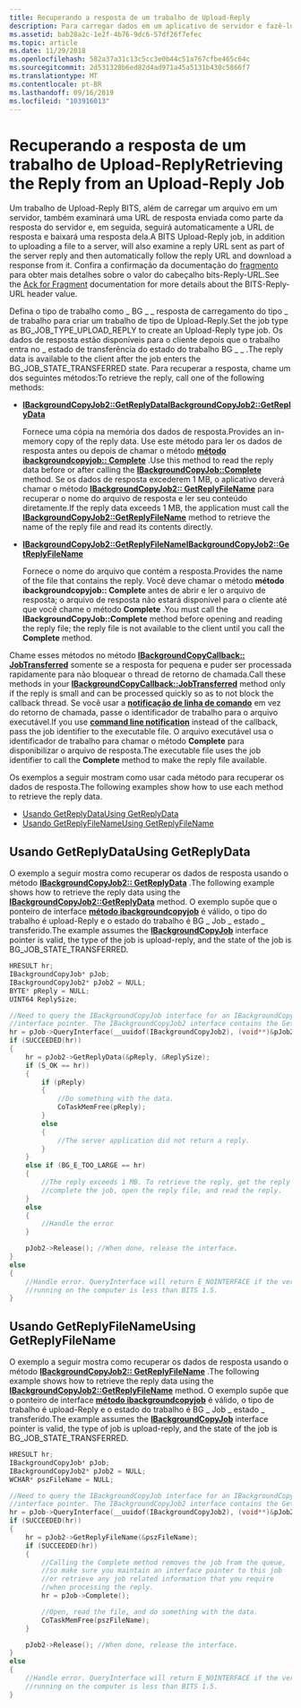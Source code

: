 ```yaml
---
title: Recuperando a resposta de um trabalho de Upload-Reply
description: Para carregar dados em um aplicativo de servidor e fazê-lo retornar dados ao cliente, especifique o trabalho como um \_ trabalho de resposta de carregamento de tipo de trabalho BG \_ \_ \_ .
ms.assetid: bab28a2c-1e2f-4b76-9dc6-57df26f7efec
ms.topic: article
ms.date: 11/29/2018
ms.openlocfilehash: 582a37a31c13c5cc3e0b44c51a767cfbe465c64c
ms.sourcegitcommit: 2d531328b6ed82d4ad971a45a5131b430c5866f7
ms.translationtype: MT
ms.contentlocale: pt-BR
ms.lasthandoff: 09/16/2019
ms.locfileid: "103916013"
---
```

# <a name="retrieving-the-reply-from-an-upload-reply-job"></a><span data-ttu-id="99f63-103">Recuperando a resposta de um trabalho de Upload-Reply</span><span class="sxs-lookup"><span data-stu-id="99f63-103">Retrieving the Reply from an Upload-Reply Job</span></span>

<span data-ttu-id="99f63-104">Um trabalho de Upload-Reply BITS, além de carregar um arquivo em um servidor, também examinará uma URL de resposta enviada como parte da resposta do servidor e, em seguida, seguirá automaticamente a URL de resposta e baixará uma resposta dela.</span><span class="sxs-lookup"><span data-stu-id="99f63-104">A BITS Upload-Reply job, in addition to uploading a file to a server, will also examine a reply URL sent as part of the server reply and then automatically follow the reply URL and download a response from it.</span></span> <span data-ttu-id="99f63-105">Confira a confirmação da documentação do [fragmento](/windows/desktop/Bits/ack-for-fragment) para obter mais detalhes sobre o valor do cabeçalho bits-Reply-URL.</span><span class="sxs-lookup"><span data-stu-id="99f63-105">See the [Ack for Fragment](/windows/desktop/Bits/ack-for-fragment) documentation for more details about the BITS-Reply-URL header value.</span></span>

<span data-ttu-id="99f63-106">Defina o tipo de trabalho como \_ BG \_ \_ resposta de carregamento do tipo \_ de trabalho para criar um trabalho de tipo de Upload-Reply.</span><span class="sxs-lookup"><span data-stu-id="99f63-106">Set the job type as BG\_JOB\_TYPE\_UPLOAD\_REPLY to create an Upload-Reply type job.</span></span> <span data-ttu-id="99f63-107">Os dados de resposta estão disponíveis para o cliente depois que o trabalho entra no \_ estado de transferência do estado do trabalho BG \_ \_ .</span><span class="sxs-lookup"><span data-stu-id="99f63-107">The reply data is available to the client after the job enters the BG\_JOB\_STATE\_TRANSFERRED state.</span></span> <span data-ttu-id="99f63-108">Para recuperar a resposta, chame um dos seguintes métodos:</span><span class="sxs-lookup"><span data-stu-id="99f63-108">To retrieve the reply, call one of the following methods:</span></span>

-   [<span data-ttu-id="99f63-109">**IBackgroundCopyJob2::GetReplyData**</span><span class="sxs-lookup"><span data-stu-id="99f63-109">**IBackgroundCopyJob2::GetReplyData**</span></span>](/windows/desktop/api/Bits1_5/nf-bits1_5-ibackgroundcopyjob2-getreplydata)

    <span data-ttu-id="99f63-110">Fornece uma cópia na memória dos dados de resposta.</span><span class="sxs-lookup"><span data-stu-id="99f63-110">Provides an in-memory copy of the reply data.</span></span> <span data-ttu-id="99f63-111">Use este método para ler os dados de resposta antes ou depois de chamar o método [**método ibackgroundcopyjob:: Complete**](/windows/desktop/api/Bits/nf-bits-ibackgroundcopyjob-complete) .</span><span class="sxs-lookup"><span data-stu-id="99f63-111">Use this method to read the reply data before or after calling the [**IBackgroundCopyJob::Complete**](/windows/desktop/api/Bits/nf-bits-ibackgroundcopyjob-complete) method.</span></span> <span data-ttu-id="99f63-112">Se os dados de resposta excederem 1 MB, o aplicativo deverá chamar o método [**IBackgroundCopyJob2:: GetReplyFileName**](/windows/desktop/api/Bits1_5/nf-bits1_5-ibackgroundcopyjob2-getreplyfilename) para recuperar o nome do arquivo de resposta e ler seu conteúdo diretamente.</span><span class="sxs-lookup"><span data-stu-id="99f63-112">If the reply data exceeds 1 MB, the application must call the [**IBackgroundCopyJob2::GetReplyFileName**](/windows/desktop/api/Bits1_5/nf-bits1_5-ibackgroundcopyjob2-getreplyfilename) method to retrieve the name of the reply file and read its contents directly.</span></span>

-   [<span data-ttu-id="99f63-113">**IBackgroundCopyJob2::GetReplyFileName**</span><span class="sxs-lookup"><span data-stu-id="99f63-113">**IBackgroundCopyJob2::GetReplyFileName**</span></span>](/windows/desktop/api/Bits1_5/nf-bits1_5-ibackgroundcopyjob2-getreplyfilename)

    <span data-ttu-id="99f63-114">Fornece o nome do arquivo que contém a resposta.</span><span class="sxs-lookup"><span data-stu-id="99f63-114">Provides the name of the file that contains the reply.</span></span> <span data-ttu-id="99f63-115">Você deve chamar o método **método ibackgroundcopyjob:: Complete** antes de abrir e ler o arquivo de resposta; o arquivo de resposta não estará disponível para o cliente até que você chame o método **Complete** .</span><span class="sxs-lookup"><span data-stu-id="99f63-115">You must call the **IBackgroundCopyJob::Complete** method before opening and reading the reply file; the reply file is not available to the client until you call the **Complete** method.</span></span>

<span data-ttu-id="99f63-116">Chame esses métodos no método [**IBackgroundCopyCallback:: JobTransferred**](/windows/desktop/api/Bits/nf-bits-ibackgroundcopycallback-jobtransferred) somente se a resposta for pequena e puder ser processada rapidamente para não bloquear o thread de retorno de chamada.</span><span class="sxs-lookup"><span data-stu-id="99f63-116">Call these methods in your [**IBackgroundCopyCallback::JobTransferred**](/windows/desktop/api/Bits/nf-bits-ibackgroundcopycallback-jobtransferred) method only if the reply is small and can be processed quickly so as to not block the callback thread.</span></span> <span data-ttu-id="99f63-117">Se você usar a [**notificação de linha de comando**](/windows/desktop/api/Bits1_5/nf-bits1_5-ibackgroundcopyjob2-setnotifycmdline) em vez do retorno de chamada, passe o identificador de trabalho para o arquivo executável.</span><span class="sxs-lookup"><span data-stu-id="99f63-117">If you use [**command line notification**](/windows/desktop/api/Bits1_5/nf-bits1_5-ibackgroundcopyjob2-setnotifycmdline) instead of the callback, pass the job identifier to the executable file.</span></span> <span data-ttu-id="99f63-118">O arquivo executável usa o identificador de trabalho para chamar o método **Complete** para disponibilizar o arquivo de resposta.</span><span class="sxs-lookup"><span data-stu-id="99f63-118">The executable file uses the job identifier to call the **Complete** method to make the reply file available.</span></span>

<span data-ttu-id="99f63-119">Os exemplos a seguir mostram como usar cada método para recuperar os dados de resposta.</span><span class="sxs-lookup"><span data-stu-id="99f63-119">The following examples show how to use each method to retrieve the reply data.</span></span>

-   [<span data-ttu-id="99f63-120">Usando GetReplyData</span><span class="sxs-lookup"><span data-stu-id="99f63-120">Using GetReplyData</span></span>](#using-getreplydata)
-   [<span data-ttu-id="99f63-121">Usando GetReplyFileName</span><span class="sxs-lookup"><span data-stu-id="99f63-121">Using GetReplyFileName</span></span>](#using-getreplyfilename)

## <a name="using-getreplydata"></a><span data-ttu-id="99f63-122">Usando GetReplyData</span><span class="sxs-lookup"><span data-stu-id="99f63-122">Using GetReplyData</span></span>

<span data-ttu-id="99f63-123">O exemplo a seguir mostra como recuperar os dados de resposta usando o método [**IBackgroundCopyJob2:: GetReplyData**](/windows/desktop/api/Bits1_5/nf-bits1_5-ibackgroundcopyjob2-getreplydata) .</span><span class="sxs-lookup"><span data-stu-id="99f63-123">The following example shows how to retrieve the reply data using the [**IBackgroundCopyJob2::GetReplyData**](/windows/desktop/api/Bits1_5/nf-bits1_5-ibackgroundcopyjob2-getreplydata) method.</span></span> <span data-ttu-id="99f63-124">O exemplo supõe que o ponteiro de interface [**método ibackgroundcopyjob**](/windows/desktop/api/Bits/nn-bits-ibackgroundcopyjob) é válido, o tipo do trabalho é upload-Reply e o estado do trabalho é BG \_ Job \_ estado \_ transferido.</span><span class="sxs-lookup"><span data-stu-id="99f63-124">The example assumes the [**IBackgroundCopyJob**](/windows/desktop/api/Bits/nn-bits-ibackgroundcopyjob) interface pointer is valid, the type of the job is upload-reply, and the state of the job is BG\_JOB\_STATE\_TRANSFERRED.</span></span>


```C++
HRESULT hr;
IBackgroundCopyJob* pJob;
IBackgroundCopyJob2* pJob2 = NULL;
BYTE* pReply = NULL;
UINT64 ReplySize;

//Need to query the IBackgroundCopyJob interface for an IBackgroundCopyJob2
//interface pointer. The IBackgroundCopyJob2 interface contains the GetReplyData method.
hr = pJob->QueryInterface(__uuidof(IBackgroundCopyJob2), (void**)&pJob2);
if (SUCCEEDED(hr))
{
    hr = pJob2->GetReplyData(&pReply, &ReplySize);
    if (S_OK == hr))
    {
        if (pReply)
        {
            //Do something with the data.
            CoTaskMemFree(pReply);
        }
        else
        {
            //The server application did not return a reply.
        }
    }
    else if (BG_E_TOO_LARGE == hr)
    {
        //The reply exceeds 1 MB. To retrieve the reply, get the reply file name,
        //complete the job, open the reply file, and read the reply.
    }
    else
    {
        //Handle the error
    }

    pJob2->Release(); //When done, release the interface.
}
else
{
    //Handle error. QueryInterface will return E_NOINTERFACE if the version of BITS
    //running on the computer is less than BITS 1.5.
}
```



## <a name="using-getreplyfilename"></a><span data-ttu-id="99f63-125">Usando GetReplyFileName</span><span class="sxs-lookup"><span data-stu-id="99f63-125">Using GetReplyFileName</span></span>

<span data-ttu-id="99f63-126">O exemplo a seguir mostra como recuperar os dados de resposta usando o método [**IBackgroundCopyJob2:: GetReplyFileName**](/windows/desktop/api/Bits1_5/nf-bits1_5-ibackgroundcopyjob2-getreplyfilename) .</span><span class="sxs-lookup"><span data-stu-id="99f63-126">The following example shows how to retrieve the reply data using the [**IBackgroundCopyJob2::GetReplyFileName**](/windows/desktop/api/Bits1_5/nf-bits1_5-ibackgroundcopyjob2-getreplyfilename) method.</span></span> <span data-ttu-id="99f63-127">O exemplo supõe que o ponteiro de interface [**método ibackgroundcopyjob**](/windows/desktop/api/Bits/nn-bits-ibackgroundcopyjob) é válido, o tipo de trabalho é upload-Reply e o estado do trabalho é BG \_ Job \_ estado \_ transferido.</span><span class="sxs-lookup"><span data-stu-id="99f63-127">The example assumes the [**IBackgroundCopyJob**](/windows/desktop/api/Bits/nn-bits-ibackgroundcopyjob) interface pointer is valid, the type of job is upload-reply, and the state of the job is BG\_JOB\_STATE\_TRANSFERRED.</span></span>


```C++
HRESULT hr;
IBackgroundCopyJob* pJob;
IBackgroundCopyJob2* pJob2 = NULL;
WCHAR* pszFileName = NULL;

//Need to query the IBackgroundCopyJob interface for an IBackgroundCopyJob2
//interface pointer. The IBackgroundCopyJob2 interface contains the GetReplyFileName method.
hr = pJob->QueryInterface(__uuidof(IBackgroundCopyJob2), (void**)&pJob2);
if (SUCCEEDED(hr))
{
    hr = pJob2->GetReplyFileName(&pszFileName);
    if (SUCCEEDED(hr))
    {
        //Calling the Complete method removes the job from the queue, 
        //so make sure you maintain an interface pointer to this job 
        //or retrieve any job related information that you require 
        //when processing the reply.
        hr = pJob->Complete();

        //Open, read the file, and do something with the data.
        CoTaskMemFree(pszFileName);
    }

    pJob2->Release(); //When done, release the interface.
}
else
{
    //Handle error. QueryInterface will return E_NOINTERFACE if the version of BITS
    //running on the computer is less than BITS 1.5.
}
```



 

 




